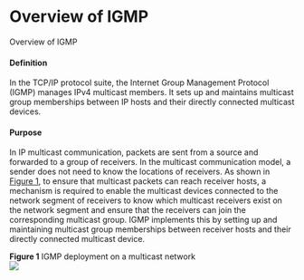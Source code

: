 Overview of IGMP
================

Overview of IGMP

#### Definition

In the TCP/IP protocol suite, the Internet Group Management Protocol (IGMP) manages IPv4 multicast members. It sets up and maintains multicast group memberships between IP hosts and their directly connected multicast devices.


#### Purpose

In IP multicast communication, packets are sent from a source and forwarded to a group of receivers. In the multicast communication model, a sender does not need to know the locations of receivers. As shown in [Figure 1](#EN-US_CONCEPT_0000001176663959__fig_01), to ensure that multicast packets can reach receiver hosts, a mechanism is required to enable the multicast devices connected to the network segment of receivers to know which multicast receivers exist on the network segment and ensure that the receivers can join the corresponding multicast group. IGMP implements this by setting up and maintaining multicast group memberships between receiver hosts and their directly connected multicast device.

**Figure 1** IGMP deployment on a multicast network  
![](figure/en-us_image_0000001176743889.png)